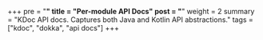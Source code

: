 +++
pre = "<strong>"
title = "Per-module API Docs"
post = "</strong>"
weight = 2
summary = "KDoc API docs. Captures both Java and Kotlin API abstractions."
tags = ["kdoc", "dokka", "api docs"]
+++
